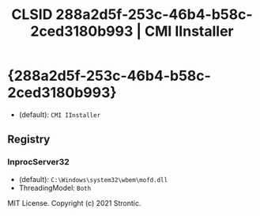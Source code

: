 ﻿---
title: "CLSID 288a2d5f-253c-46b4-b58c-2ced3180b993 | CMI IInstaller"
excerpt: What is COM-Object CLSID 288a2d5f-253c-46b4-b58c-2ced3180b993?
---

# {288a2d5f-253c-46b4-b58c-2ced3180b993}

* (default): `CMI IInstaller`

## Registry


### InprocServer32

* (default): `C:\Windows\system32\wbem\mofd.dll`
* ThreadingModel: `Both`

MIT License. Copyright (c) 2021 Strontic.


